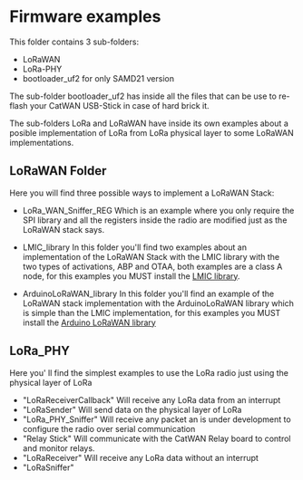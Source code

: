# Firmware examples
This folder contains 3 sub-folders:

- LoRaWAN
- LoRa-PHY
- bootloader_uf2 for only SAMD21 version

The sub-folder bootloader_uf2 has inside all the files that can be use to re-flash your CatWAN USB-Stick in case of hard brick it.

The sub-folders LoRa and LoRaWAN have inside its own examples about a posible implementation of LoRa from LoRa physical layer to some LoRaWAN implementations. 

## LoRaWAN Folder
Here you will find three possible ways to implement a LoRaWAN Stack:

- LoRa_WAN_Sniffer_REG
	Which is an example where you only require the SPI library and all the registers inside the radio are modified just as the LoRaWAN stack says.

- LMIC_library 
	In this folder you'll find two examples about an implementation of the LoRaWAN Stack with the LMIC library with the two types of activations, ABP and OTAA, both examples are a class A node, for this examples you MUST install the [LMIC library](https://github.com/things-nyc/arduino-lmic).
	
- ArduinoLoRaWAN_library 
	In this folder you'll find an example of the LoRaWAN stack implementation with the ArduinoLoRaWAN library which is simple than the LMIC implementation, for this examples you MUST install the [Arduino LoRaWAN library](https://github.com/BeelanMX/arduino-LoRaWAN)
	
## LoRa_PHY 
Here you'
ll find the simplest examples to use the LoRa radio just using the physical layer of LoRa 

- "LoRaReceiverCallback" 
   Will receive any LoRa data from an interrupt
- "LoRaSender" 
	Will send data on the physical layer of LoRa
- "LoRa_PHY_Sniffer"
	Will receive any packet an is under development to configure the radio over serial communication
- "Relay Stick"
	Will communicate with the CatWAN Relay board to control and monitor relays.
- "LoRaReceiver"
    Will receive any LoRa data without an interrupt
- "LoRaSniffer"


